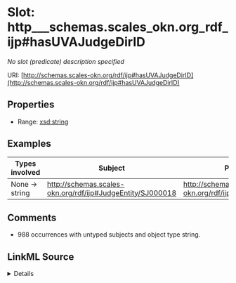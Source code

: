 

# Slot: http___schemas.scales_okn.org_rdf_ijp#hasUVAJudgeDirID


_No slot (predicate) description specified_





URI: [http://schemas.scales-okn.org/rdf/ijp#hasUVAJudgeDirID](http://schemas.scales-okn.org/rdf/ijp#hasUVAJudgeDirID)



<!-- no inheritance hierarchy -->








## Properties

* Range: [xsd:string](http://www.w3.org/2001/XMLSchema#string)






## Examples

| Types involved | Subject | Predicate | Object |
| --- | --- | --- | --- |
| None → string | http://schemas.scales-okn.org/rdf/ijp#JudgeEntity/SJ000018 | http://schemas.scales-okn.org/rdf/ijp#hasUVAJudgeDirID | mag-424 |


## Comments

* 988 occurrences with untyped subjects and object type string.



## LinkML Source

<details>

```yaml
name: http___schemas.scales-okn.org_rdf_ijp#hasUVAJudgeDirID
description: No slot (predicate) description specified
comments:
- 988 occurrences with untyped subjects and object type string.
examples:
- description: None → string
  object:
    example_object: mag-424
    example_object_type: string
    example_predicate: http://schemas.scales-okn.org/rdf/ijp#hasUVAJudgeDirID
    example_subject: http://schemas.scales-okn.org/rdf/ijp#JudgeEntity/SJ000018
    example_subject_type: None
from_schema: scales-kg-new
rank: 1000
slot_uri: http://schemas.scales-okn.org/rdf/ijp#hasUVAJudgeDirID
alias: http___schemas.scales_okn.org_rdf_ijp#hasUVAJudgeDirID
range: string

```
</details>